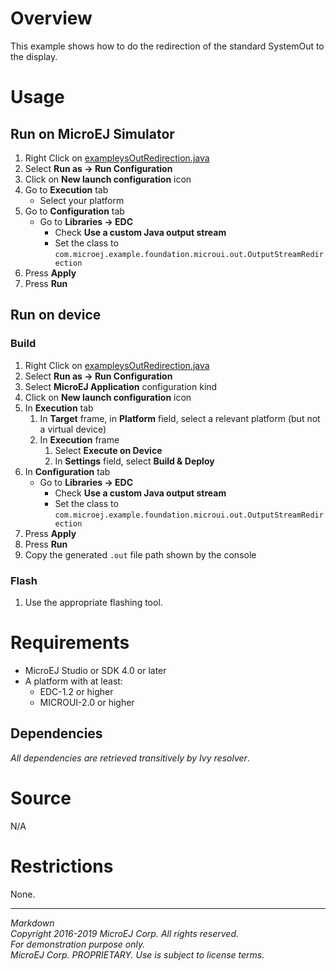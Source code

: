 # Overview

This example shows how to do the redirection of the standard SystemOut to the display.# Usage

## Run on MicroEJ Simulator

1. Right Click on [exampleysOutRedirection.java](src/main/java/com/microej/example/foundation/microui/out/exampleysOutRedirection.java)1. Select **Run as -> Run Configuration** 1. Click on **New launch configuration** icon1. Go to **Execution** tab	* Select your platform 1. Go to **Configuration** tab	* Go to **Libraries -> EDC**		* Check **Use a custom Java output stream**		* Set the class to `com.microej.example.foundation.microui.out.OutputStreamRedirection`1. Press **Apply**1. Press **Run**## Run on device

### Build

1. Right Click on [exampleysOutRedirection.java](src/main/java/com/microej/example/foundation/microui/out/exampleysOutRedirection.java)1. Select **Run as -> Run Configuration**1. Select **MicroEJ Application** configuration kind1. Click on **New launch configuration** icon1. In **Execution** tab	1. In **Target** frame, in **Platform** field, select a relevant platform (but not a virtual device)	1. In **Execution** frame		1. Select **Execute on Device**		2. In **Settings** field, select **Build & Deploy**1. In **Configuration** tab	* Go to **Libraries -> EDC**		* Check **Use a custom Java output stream**		* Set the class to `com.microej.example.foundation.microui.out.OutputStreamRedirection`1. Press **Apply**1. Press **Run**1. Copy the generated `.out` file path shown by the console### Flash

1. Use the appropriate flashing tool.# Requirements

* MicroEJ Studio or SDK 4.0 or later* A platform with at least:	* EDC-1.2 or higher	* MICROUI-2.0 or higher## Dependencies

_All dependencies are retrieved transitively by Ivy resolver_.# Source

N/A# Restrictions

None.---  _Markdown_   _Copyright 2016-2019 MicroEJ Corp. All rights reserved._   _For demonstration purpose only._   _MicroEJ Corp. PROPRIETARY. Use is subject to license terms._  